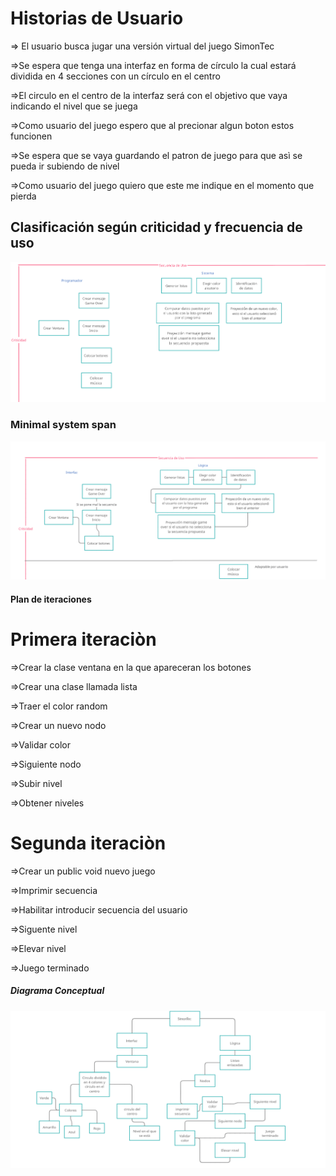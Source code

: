 # Historias de Usuario
 ⇒ El usuario busca jugar una versión virtual del juego SimonTec
 
 ⇒Se espera que tenga una interfaz en forma de círculo la cual estará  dividida en 4 secciones con un círculo en el centro
 
 ⇒El circulo en el centro de la interfaz será con el objetivo que vaya indicando el nivel que se juega
 
 ⇒Como usuario del juego espero que al precionar algun boton estos funcionen
 
 ⇒Se espera que se vaya guardando el patron de juego para que asì se pueda ir subiendo de nivel
 
 ⇒Como usuario del juego quiero que este me indique en el momento que pierda
 

## Clasificación según criticidad y frecuencia de uso
![Imagen](Imagen.png)


### Minimal system span
![im](im.png)


#### Plan de iteraciones
# Primera iteraciòn
⇒Crear la clase ventana en la que apareceran los botones

⇒Crear una clase llamada lista

   ⇒Traer el color random
  
   ⇒Crear un nuevo nodo
  
   ⇒Validar color
  
   ⇒Siguiente nodo
  
   ⇒Subir nivel
  
   ⇒Obtener niveles
  
# Segunda iteraciòn 

⇒Crear un public void nuevo juego

⇒Imprimir secuencia 

⇒Habilitar introducir secuencia del usuario

⇒Siguente nivel

⇒Elevar nivel 

⇒Juego terminado
##### Diagrama Conceptual
![esquema](esquema.png)

